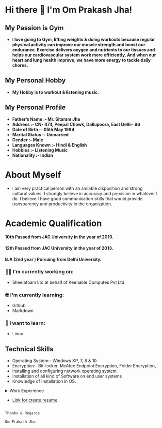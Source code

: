 # Hi there 👋 I'm  Om Prakash Jha!

## My Passion is Gym
- **I love going to Gym, lifting weights & doing workouts because regular physical activity can improve our muscle strength and boost our endurance. Exercise delivers oxygen and nutrients to our tissues and helps our cardiovascular system work more efficiently. And when our heart and lung health improve, we have more energy to tackle daily chores.**
## My Personal Hobby
- **My Hobby is to workout & listening music.**

## My Personal Profile
- **Father’s Name :-  Mr. Sitaram Jha**
- **Address :-        CN- 474, Peepal Chowk,
Dallupoora, East Delhi- 96**
- **Date of Birth :-  05th May 1994**
- **Marital Status :- Unmarried**
- **Gender :- Male**
- **Languages Known :- Hindi & English**
- **Hobbies :- Listening Music**
- **Nationality :- Indian**

# About Myself
- I am very practical person with an amiable disposition and strong cultural values. I
strongly believe in accuracy and precision in whatever I do. I believe I have good
communication skills that would provide transparency and productivity in the
organization.


# Academic Qualification 

####  10th Passed from JAC University in the year of 2010.
####  12th Passed from JAC University in the year of 2013.
####  B.A (2nd year ) Pursuing from Delhi University.

### :technologist: I'm currently working on:

- Sheelafoam Ltd at behalf of Keenable Computes Pvt Ltd.

### :nerd_face: I'm currently learning:

- Github
- Markdown

### :thinking: I want to learn:

- Linux 

## Technical Skills
- Operating System:-  Windows XP, 7, 8 & 10
- Encryption:- Bit-locker, McAfee Endpoint Encryption, Folder Encryption,
- Installing and configuring network operating system.
- Installation of all kind of Software on end user systems
- Knowledge of Installation in OS.

<details>
  <summary> Work Experience </summary>
  <ul>
    <br>
    <li> Above 5+ Years experience Desktop Support, Computers Hardware &
Network Support Engineer in Sheelafoam Ltd at behalf of Keenable
Computes Pvt Ltd </li>
  </ul>

</details>

- [Link for create resume ](https://youtu.be/HggKRBvjIsQ)
  
```
                                                                                           Thanks & Regards
                                                                                            Om Prakash Jha
```
